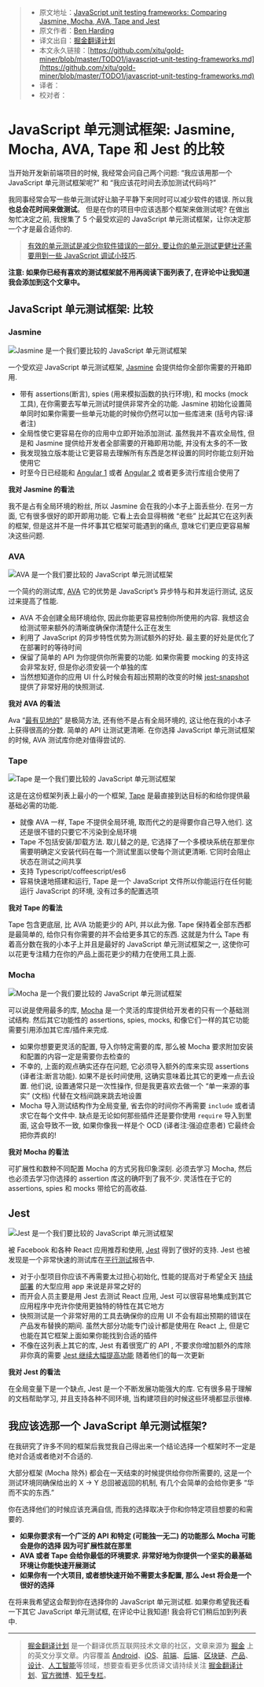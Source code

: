 > * 原文地址：[JavaScript unit testing frameworks: Comparing Jasmine, Mocha, AVA, Tape and Jest](https://raygun.com/blog/javascript-unit-testing-frameworks/)
> * 原文作者：[Ben Harding](https://raygun.com/blog/javascript-unit-testing-frameworks/)
> * 译文出自：[掘金翻译计划](https://github.com/xitu/gold-miner)
> * 本文永久链接：[https://github.com/xitu/gold-miner/blob/master/TODO1/javascript-unit-testing-frameworks.md](https://github.com/xitu/gold-miner/blob/master/TODO1/javascript-unit-testing-frameworks.md)
> * 译者：
> * 校对者：

# JavaScript 单元测试框架: Jasmine, Mocha, AVA, Tape 和 Jest 的比较

当开始开发新前端项目的时候, 我经常会问自己两个问题: “我应该用那一个 JavaScript 单元测试框架呢?” 和 “我应该花时间去添加测试代码吗?”

我同事经常会写一些单元测试好让脑子平静下来同时可以减少软件的错误. 所以我**也总会花时间来做测试**。 但是在你的项目中应该选那个框架来做测试呢? 在做出匆忙决定之前, 我搜集了 5 个最受欢迎的 JavaScript 单元测试框架，让你决定那一个才是最合适你的.

> [有效的单元测试是减少你软件错误的一部分. 要让你的单元测试更健壮还需要用到一些 JavaScript 调试小技巧](https://raygun.com/javascript-debugging-tips).

**注意: 如果你已经有喜欢的测试框架就不用再阅读下面列表了, 在评论中让我知道我会添加到这个文章中。**

## JavaScript 单元测试框架: 比较

### Jasmine

![Jasmine 是一个我们要比较的 JavaScript 单元测试框架](https://raygun.com/blog/wp-content/uploads/2017/05/Front-end-development-frameworks.png "Jasmine logo - behavior driven JavaScript")

一个受欢迎 JavaScript 单元测试框架, [Jasmine](https://jasmine.github.io/) 会提供给你全部你需要的开箱即用.

*   带有 assertions(断言), spies (用来模拟函数的执行环境), 和 mocks (mock 工具), 在你需要去写单元测试时提供非常齐全的功能. Jasmine 初始化设置简单同时如果你需要一些单元功能的时候你仍然可以加一些库进来 (括号内容:译者注)
*   全局性使它更容易在你的应用中立即开始添加测试. 虽然我并不喜欢全局性, 但是和 Jasmine 提供给开发者全部需要的开箱即用功能, 并没有太多的不一致  
*   我发现独立版本能让它更容易去理解所有东西是怎样设置的同时你能立刻开始使用它 
*   时至今日已经能和 [Angular 1](https://docs.angularjs.org/guide/unit-testing) 或者 [Angular 2](https://docs.angularjs.org/guide/unit-testing) 或者更多流行库组合使用了

**我对 Jasmine 的看法**

我不是占有全局环境的粉丝, 所以 Jasmine 会在我的小本子上面丢些分. 在另一方面, 它有很多很好的即开即用功能. 它看上去会显得稍微 “老些” 比起其它在这列表的框架, 但是这并不是一件坏事其它框架可能遇到的痛点, 意味它们更应更容易解决这些问题.

### AVA

![AVA 是一个我们要比较的 JavaScript 单元测试框架](https://raygun.com/blog/wp-content/uploads/2017/05/Front-end-development-frameworks-1.png "AVA logo")

一个简约的测试库, [AVA](https://github.com/avajs/ava)  它的优势是 JavaScript’s 异步特与和并发运行测试, 这反过来提高了性能.

*   AVA 不会创建全局环境给你, 因此你能更容易控制你所使用的内容. 我想这会给测试带来额外的清晰度确保你清楚什么正在发生 
*   利用了 JavaScript 的异步特性优势为测试额外的好处. 最主要的好处是优化了在部署时的等待时间
*   保留了简单的 API 为你提供你所需要的功能. 如果你需要 mocking 的支持这会非常友好, 但是你必须安装一个单独的库
*   当然想知道你的应用 UI 什么时候会有超出预期的改变的时候 [jest-snapshot](https://facebook.github.io/jest/blog/2016/07/27/jest-14.html) 提供了非常好用的快照测试.

**我对 AVA 的看法**

Ava “[最有见地的](https://github.com/avajs/ava#why-not-mocha-tape-tap)” 是极简方法, 还有他不是占有全局环境的, 这让他在我的小本子上获得很高的分数. 简单的 API 让测试更清晰. 在你选择 JavaScript 单元测试框架的时候, AVA 测试库你绝对值得尝试的.

### Tape

![Tape 是一个我们要比较的 JavaScript 单元测试框架](https://raygun.com/blog/wp-content/uploads/2017/05/Front-end-development-frameworks-2.png "An image of Tape ")

这是在这份框架列表上最小的一个框架, [Tape](https://github.com/substack/tape) 是最直接到达目标的和给你提供最基础必需的功能.  

*  就像 AVA 一样, Tape 不提供全局环境, 取而代之的是得要你自己导入他们. 这还是很不错的只要它不污染到全局环境
*   Tape 不包括安装/卸载方法. 取儿替之的是, 它选择了一个多模块系统在那里你需要明确定义安装代码在每一个测试里面以使每个测试更清晰. 它同时会阻止状态在测试之间共享
*   支持 Typescript/coffeescript/es6 
*   容易快速地搭建和运行, Tape 是一个 JavaScript 文件所以你能运行在任何能运行 JavaScript 的环境, 没有过多的配置选项

**我对 Tape 的看法**

Tape 包含更底层, 比 AVA 功能更少的 API, 并以此为傲. Tape 保持着全部东西都是最简单的, 给你只有你需要的并不会给更多其它的东西. 这就是为什么 Tape 有着高分数在我的小本子上并且是最好的 JavaScript 单元测试框架之一, 这使你可以花更专注精力在你的产品上面花更少的精力在使用工具上面.

### Mocha

![Mocha 是一个我们要比较的 JavaScript 单元测试框架](https://raygun.com/blog/wp-content/uploads/2017/05/Front-end-development-frameworks-3.png "Mocha logo")

可以说是使用最多的库, [Mocha](https://mochajs.org/) 是一个灵活的库提供给开发者的只有一个基础测试结构. 然后其它功能性的 assertions, spies, mocks, 和像它们一样的其它功能需要引用添加其它库/插件来完成.

*   如果你想要更灵活的配置, 导入你特定需要的库, 那么被 Mocha 要求附加安装和配置的内容一定是需要你去检查的
*   不幸的, 上面的观点确实还存在问题, 它必须导入额外的库来实现 assertions (译者注:断言功能). 如果不是长时间使用, 这确实意味着比其它的更难一点去设置. 他们说, 设置通常只是一次性操作, 但是我更喜欢去做一个 “单一来源的事实” (文档) 代替在文档间跳来跳去地设置   
*   Mocha 导入测试结构作为全局变量, 省去你的时间你不再需要 `include` 或者请求它在每个文件中. 缺点是无论如何那些插件还是要你使用 `require` 导入到里面, 这会导致不一致, 如果你像我一样是个 OCD (译者注:强迫症患者) 它最终会把你弄疯的! 

**我对 Mocha 的看法**

可扩展性和数种不同配置 Mocha 的方式另我印象深刻. 必须去学习 Mocha, 然后也必须去学习你选择的 assertion 库这的确吓到了我不少. 灵活性在于它的 assertions, spies 和 mocks 带给它的高收益.

## Jest

![Jest 是一个我们要比较的 JavaScript 单元测试框架](https://raygun.com/blog/wp-content/uploads/2017/05/Front-end-development-frameworks-4.png "Jest logo")

被 Facebook 和各种 React 应用推荐和使用, [Jest](https://facebook.github.io/jest/) 得到了很好的支持. Jest 也被发现是一个非常快速的测试库在[平行测试](http://facebook.github.io/jest/blog/2016/03/11/javascript-unit-testing-performance.html)报告中.

*   对于小型项目你应该不再需要太过担心初始化, 性能的提高对于希望全天 [持续部署](https://raygun.com/blog/continuous-deployment/) 的大型应用 app 来说是非常之好的
*   而开会人员主要是用 Jest 去测试 React 应用, Jest 可以很容易地集成到其它应用程序中充许你使用更独特的特性在其它地方
*   快照测试是一个非常好用的工具去确保你的应用 UI 不会有超出预期的错误在产品发布替换的期间. 虽然大部分功能专门设计都是使用在 React 上, 但是它也能在其它框架上面如果你能找到合适的插件 
*   不像在这列表上其它的库, Jest 有着很宽广的 API , 不要求你增加额外的库除非你真的需要
[Jest 继续大幅提高功能](https://facebook.github.io/jest/blog/) 随着他们的每一次更新

**我对 Jest 的看法**

在全局变量下是一个缺点, Jest 是一个不断发展功能强大的库. 它有很多易于理解的文档帮助学习, 并且支持各种不同环境, 当构建项目的时候这些环境都显示很棒.

## 我应该选那一个 JavaScript 单元测试框架?

在我研究了许多不同的框架后我觉我自己得出来一个结论选择一个框架时不一定是绝对合适或者绝对不合适的.

大部分框架 (Mocha 除外) 都会在一天结束的时候提供给你你所需要的, 这是一个测试环境同确保给出的 X -> Y 总回被返回的机制, 有几个会简单的会给你更多 “华而不实的东西.”

你在选择他们的时候应该充满自信, 而我的选择取决于你和你特定项目想要的和需要的.

*   **如果你要求有一个广泛的 API 和特定 (可能独一无二) 的功能那么 Mocha 可能会是你的选择 因为可扩展性就在那里**
*   **AVA 或者 Tape 会给你最低的环境要求. 非常好地为你提供一个坚实的最基础环境让你能快速开展测试**
*   **如果你有一个大项目, 或者想快速开始不需要太多配置, 那么 Jest 将会是一个很好的选择**

在将来我希望这会帮到你在选择你的 JavaScript 单元测试框. 如果你希望我还看一下其它 JavaScript 单元测试框, 在评论中让我知道! 我会将它们稍后加到列表中.


---

> [掘金翻译计划](https://github.com/xitu/gold-miner) 是一个翻译优质互联网技术文章的社区，文章来源为 [掘金](https://juejin.im) 上的英文分享文章。内容覆盖 [Android](https://github.com/xitu/gold-miner#android)、[iOS](https://github.com/xitu/gold-miner#ios)、[前端](https://github.com/xitu/gold-miner#前端)、[后端](https://github.com/xitu/gold-miner#后端)、[区块链](https://github.com/xitu/gold-miner#区块链)、[产品](https://github.com/xitu/gold-miner#产品)、[设计](https://github.com/xitu/gold-miner#设计)、[人工智能](https://github.com/xitu/gold-miner#人工智能)等领域，想要查看更多优质译文请持续关注 [掘金翻译计划](https://github.com/xitu/gold-miner)、[官方微博](http://weibo.com/juejinfanyi)、[知乎专栏](https://zhuanlan.zhihu.com/juejinfanyi)。

